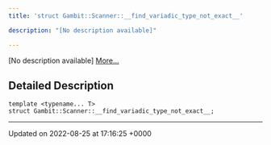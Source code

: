 ```yaml
---
title: 'struct Gambit::Scanner::__find_variadic_type_not_exact__'

description: "[No description available]"

---
```









[No description available] [More...](#detailed-description)

## Detailed Description

```
template <typename... T>
struct Gambit::Scanner::__find_variadic_type_not_exact__;
```

-------------------------------

Updated on 2022-08-25 at 17:16:25 +0000